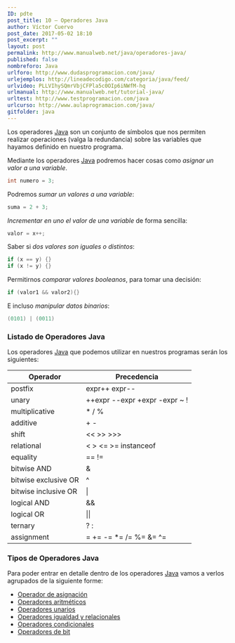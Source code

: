 ```yaml
---
ID: pdte
post_title: 10 – Operadores Java
author: Víctor Cuervo
post_date: 2017-05-02 18:10
post_excerpt: ""
layout: post
permalink: http://www.manualweb.net/java/operadores-java/
published: false
nombreforo: Java
urlforo: http://www.dudasprogramacion.com/java/
urlejemplos: http://lineadecodigo.com/categoria/java/feed/
urlvideo: PLLVIhySQmrVbjCFPla5c0OIp6iNWfM-hq
urlmanual: http://www.manualweb.net/tutorial-java/
urltest: http://www.testprogramacion.com/java
urlcurso: http://www.aulaprogramacion.com/java/
gitfolder: java
---
```


Los operadores [Java][1] son un conjunto de símbolos que nos permiten realizar operaciones (valga la redundancia) sobre las variables que hayamos definido en nuestro programa.

Mediante los operadores [Java][1] podremos hacer cosas como *asignar un valor a una variable*.

~~~java
int numero = 3;
~~~

Podremos *sumar un valores a una variable*:

~~~java
suma = 2 + 3;
~~~

*Incrementar en uno el valor de una variable* de forma sencilla:

~~~java
valor = x++;
~~~

Saber si *dos valores son iguales o distintos*:

~~~java
if (x == y) {}
if (x != y) {}
~~~

Permitirnos *comparar valores booleanos*, para tomar una decisión:

~~~java
if (valor1 && valor2){}
~~~

E incluso *manipular datos binarios*:

~~~java
(0101) | (0011)
~~~

### Listado de Operadores Java
Los operadores [Java][1] que podemos utilizar en nuestros programas serán los siguientes:

|Operador|Precedencia|
|--|--|
|postfix|expr++ expr--|
|unary|++expr --expr +expr -expr ~ !|
|multiplicative|* / %|
|additive|+ -|
|shift|<< >> >>>|
|relational|< > <= >= instanceof|
|equality|== !=|
|bitwise AND|&|
|bitwise exclusive OR|^|
|bitwise inclusive OR|\||
|logical AND|&&|
|logical OR|\|\||
|ternary|? :|
|assignment|= += -= *= /= %= &= ^= |= <<= >>= >>>=|

### Tipos de Operadores Java

Para poder entrar en detalle dentro de los operadores [Java][1] vamos a verlos agrupados de la siguiente forme:

* [Operador de asignación][2]
* [Operadores aritméticos][3]
* [Operadores unarios][4]
* [Operadores igualdad y relacionales][5]
* [Operadores condicionales][6]
* [Operadores de bit][7]


[1]: http://www.manualweb.net/tutorial-java/
[2]: http://www.manualweb.net/java/operador-asignacion-aritmeticos/#asignacion
[3]: http://www.manualweb.net/java/operadores-asignacion-artimeticos/#aritmeticos
[4]: http://www.manualweb.net/java/operadores-unarios/
[5]: http://www.manualweb.net/java/operadores-igualdad-relacionales/
[6]: http://www.manualweb.net/java/operadores-condicionales/
[7]: http://www.manualweb.net/java/operadores-bit/
